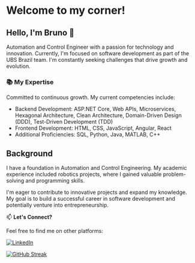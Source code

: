 # Welcome to my corner! 

## Hello, I'm Bruno 👋

Automation and Control Engineer with a passion for technology and innovation. Currently, I'm focused on software development as part of the UBS Brazil team. I'm constantly seeking challenges that drive growth and evolution.

### 📚 **My Expertise**

Committed to continuous growth. My current competencies include:

- Backend Development: ASP.NET Core, Web APIs, Microservices, Hexagonal Architecture, Clean Architecture, Domain-Driven Design (DDD), Test-Driven Development (TDD)
- Frontend Development: HTML, CSS, JavaScript, Angular, React
- Additional Proficiencies: SQL, Python, Java, MATLAB, C++

## Background

I have a foundation in Automation and Control Engineering. My academic experience included robotics projects, where I gained valuable problem-solving and programming skills.

I'm eager to contribute to innovative projects and expand my knowledge. My goal is to build a successful career in software development and potentially venture into entrepreneurship.

📫 **Let's Connect?**

Feel free to find me on other platforms:

[![LinkedIn](https://img.shields.io/badge/LinkedIn-000?style=for-the-badge&logo=linkedin&logoColor=0E76A8)](https://www.linkedin.com/in/brunofreitasv/)

[![GitHub Streak](https://streak-stats.demolab.com/?user=brunofreitasv&theme=bear&background=000&border=30A3DC&dates=FFF)](https://git.io/streak-stats)
